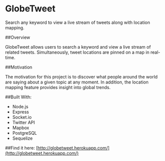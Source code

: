 GlobeTweet
===========

Search any keyword to view a live stream of tweets along with location mapping.


##Overview

GlobeTweet allows users to search a keyword and view a live stream of related tweets. Simultaneously, tweet locations are pinned on a map in real-time.

##Motivation

The motivation for this project is to discover what people around the world are saying about a given topic at any moment. In addition, the location mapping feature provides insight into global trends.

##Built With:

* Node.js
* Express
* Socket.io
* Twitter API
* Mapbox
* PostgreSQL
* Sequelize

##Find it here: [http://globetweet.herokuapp.com/](http://globetweet.herokuapp.com/)